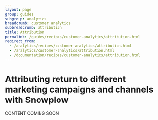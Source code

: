 ```yaml
---
layout: page
group: guides
subgroup: analytics
breadcrumb: customer analytics
subbreadcrumb: attribution
title: Attribution
permalink: /guides/recipes/customer-analytics/attribution.html
redirect_from:
  - /analytics/recipes/customer-analytics/attribution.html
  - /analytics/customer-analytics/attribution.html
  - /documentation/recipes/customer-analytics/attribution.html
---
```


# Attributing return to different marketing campaigns and channels with Snowplow

CONTENT COMING SOON
